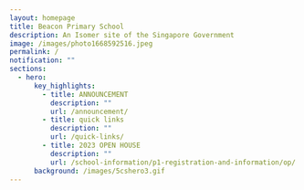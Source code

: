 ```yaml
---
layout: homepage
title: Beacon Primary School
description: An Isomer site of the Singapore Government
image: /images/photo1668592516.jpeg
permalink: /
notification: ""
sections:
  - hero:
      key_highlights:
        - title: ANNOUNCEMENT
          description: ""
          url: /announcement/
        - title: quick links
          description: ""
          url: /quick-links/
        - title: 2023 OPEN HOUSE
          description: ""
          url: /school-information/p1-registration-and-information/op/
      background: /images/5cshero3.gif
---
```

